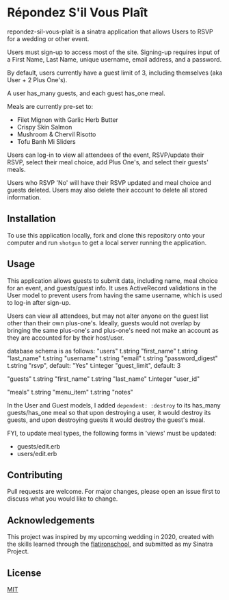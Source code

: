 # Répondez S'il Vous Plaît

repondez-sil-vous-plait is a sinatra application that allows Users to RSVP for a wedding or other event.

Users must sign-up to access most of the site. Signing-up requires input of a First Name, Last Name, unique username, email address, and a password.

By default, users currently have a guest limit of 3, including themselves (aka User + 2 Plus One's).

A user has_many guests, and each guest has_one meal.

Meals are currently pre-set to:
- Filet Mignon with Garlic Herb Butter
- Crispy Skin Salmon
- Mushroom & Chervil Risotto
- Tofu Banh Mi Sliders

Users can log-in to view all attendees of the event, RSVP/update their RSVP, select their meal choice, add Plus One's, and select their guests' meals.

Users who RSVP 'No' will have their RSVP updated and meal choice and guests deleted. Users may also delete their account to delete all stored information.

## Installation

To use this application locally, fork and clone this repository onto your computer and run ```shotgun``` to get a local server running the application.

## Usage

This application allows guests to submit data, including name, meal choice for an event, and guests/guest info. It uses ActiveRecord validations in the User model to prevent users from having the same username, which is used to log-in after sign-up.

Users can view all attendees, but may not alter anyone on the guest list other than their own plus-one's.
Ideally, guests would not overlap by bringing the same plus-one's and plus-one's need not make an account as they are accounted for by their host/user.

database schema is as follows:
"users"
  t.string  "first_name"
  t.string  "last_name"
  t.string  "username"
  t.string  "email"
  t.string  "password_digest"
  t.string  "rsvp",            default: "Yes"
  t.integer "guest_limit",     default: 3

"guests"
  t.string  "first_name"
  t.string  "last_name"
  t.integer "user_id"

"meals"
  t.string  "menu_item"
  t.string  "notes"

In the User and Guest models, I added ```dependent: :destroy``` to its has_many guests/has_one meal so that upon destroying a user, it would destroy its guests, and upon destroying guests it would destroy the guest's meal.

FYI, to update meal types, the following forms in 'views' must be updated:
- guests/edit.erb
- users/edit.erb

## Contributing
Pull requests are welcome. For major changes, please open an issue first to discuss what you would like to change.

## Acknowledgements
This project was inspired by my upcoming wedding in 2020, created with the skills learned through the [flatironschool](http://flatironschool.com/), and submitted as my Sinatra Project.

## License
[MIT](https://choosealicense.com/licenses/mit/)
